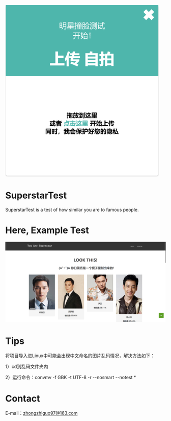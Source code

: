 
![Image text](https://github.com/AICrazy/SuperstarTest/blob/master/testIMG/upload.png)

# SuperstarTest

SuperstarTest is a test of how similar you are to famous people.

# Here, Example Test

![Image text](https://github.com/AICrazy/SuperstarTest/blob/master/testIMG/result.png)

# Tips

将项目导入进Linux中可能会出现中文命名的图片乱码情况，解决方法如下：

1）cd到乱码文件夹内

2）运行命令：convmv -f GBK -t UTF-8 -r --nosmart --notest *

# Contact

E-mail：zhongzhiguo97@163.com
